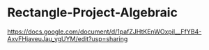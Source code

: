# Rectangle-Project-Algebraic
https://docs.google.com/document/d/1pafZJHtKEnWOxpiI__FfYB4-AxvFHjaveuJau_ygUYM/edit?usp=sharing
